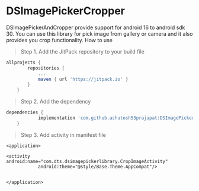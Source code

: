 # DSImagePickerCropper
DSImagePickerAndCropper provide support for android 16 to android sdk 30. You can use this library for pick image from gallery or camera and it also provides you crop functionality.
How to use

> Step 1. Add the JitPack repository to your build file
```gradle
allprojects {
		repositories {
			...
			maven { url 'https://jitpack.io' }
		}
	}
  ```
> Step 2. Add the dependency
```gradle
dependencies {
	        implementation 'com.github.ashutosh53prajapat:DSImagePickerAndCropper:Tag'
	}
```

> Step 3. Add activity in manifest file
```manifest
<application>

<activity android:name="com.dts.dsimagepickerlibrary.CropImageActivity"
            android:theme="@style/Base.Theme.AppCompat"/>


</application>
	    
```
